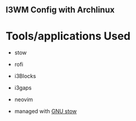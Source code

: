 ## I3WM Config with Archlinux

# Tools/applications Used
- stow
- rofi
- i3Blocks
- i3gaps
- neovim


- managed with [GNU stow](https://www.gnu.org/software/stow/)
